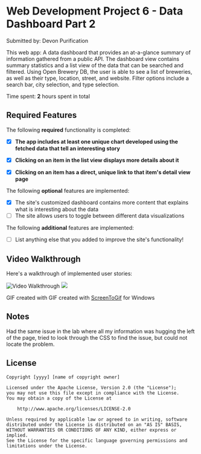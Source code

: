 # Web Development Project 6 - Data Dashboard Part 2

Submitted by: Devon Purification

This web app: A data dashboard that provides an at-a-glance summary of information gathered from a public API. The dashboard view contains summary statistics and a list view of the data that can be searched and filtered. Using Open Brewery DB, the user is able to see a list of breweries, as well as their type, location, street, and website. Filter options include a search bar, city selection, and type selection.  

Time spent: **2** hours spent in total

## Required Features

The following **required** functionality is completed:

- [x] **The app includes at least one unique chart developed using the fetched data that tell an interesting story**
- [x] **Clicking on an item in the list view displays more details about it**
- [x] **Clicking on an item has a direct, unique link to that item's detail view page**


The following **optional** features are implemented:

- [x] The site's customized dashboard contains more content that explains what is interesting about the data
- [ ] The site allows users to toggle between different data visualizations

The following **additional** features are implemented:

* [ ] List anything else that you added to improve the site's functionality!

## Video Walkthrough

Here's a walkthrough of implemented user stories:

![Video Walkthrough](https://github.com/COP4808-Spring2024-Full-Stack-Webdev/hw6-xPurification/blob/main/HW5.gif)
![](https://github.com/COP4808-Spring2024-Full-Stack-Webdev/hw6-xPurification/blob/main/HW6.gif)

<!-- Replace this with whatever GIF tool you used! -->
GIF created with GIF created with [ScreenToGif](https://www.screentogif.com/) for Windows

## Notes

Had the same issue in the lab where all my information was hugging the left of the page, tried to look through the CSS to find the issue, but could not locate the problem. 

## License

    Copyright [yyyy] [name of copyright owner]

    Licensed under the Apache License, Version 2.0 (the "License");
    you may not use this file except in compliance with the License.
    You may obtain a copy of the License at

        http://www.apache.org/licenses/LICENSE-2.0

    Unless required by applicable law or agreed to in writing, software
    distributed under the License is distributed on an "AS IS" BASIS,
    WITHOUT WARRANTIES OR CONDITIONS OF ANY KIND, either express or implied.
    See the License for the specific language governing permissions and
    limitations under the License.

